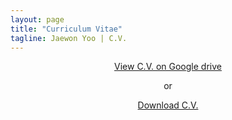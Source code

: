 ```yaml
---
layout: page
title: "Curriculum Vitae"
tagline: Jaewon Yoo | C.V.
---
```


<p align="center">
<a href="http://bit.ly/2RBK0XW" target="_blank"> View C.V. on Google drive</a>
</p>

<p align="center">
  or
</p>

<p align="center">
  <a href="http://bit.ly/2QD1azY" target="_blank">Download C.V.</a>
</p>
